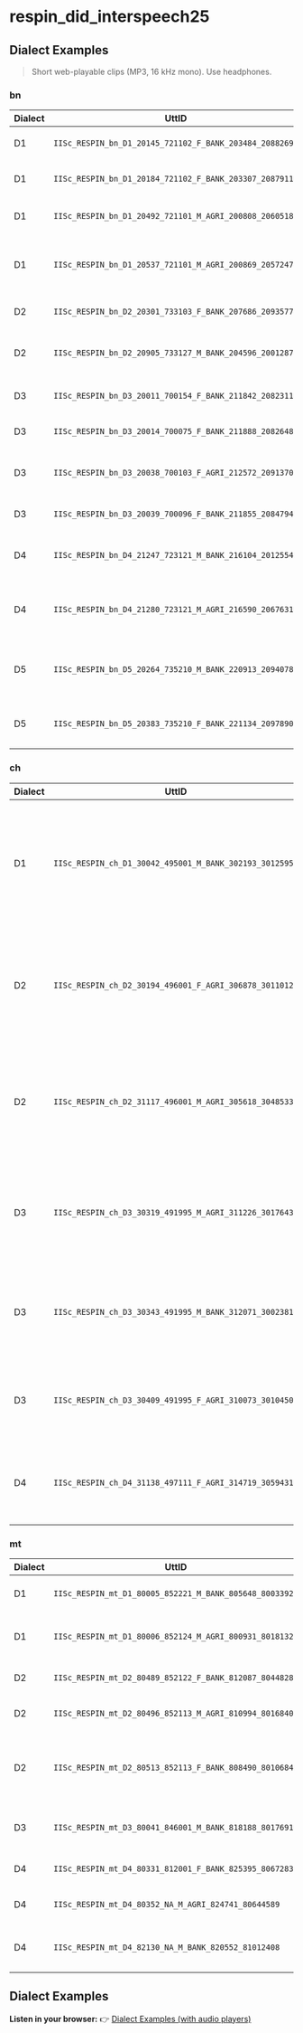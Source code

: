 # respin_did_interspeech25<!-- BEGIN_DIALECT_EXAMPLES -->

## Dialect Examples

> Short web-playable clips (MP3, 16 kHz mono). Use headphones.

### bn

| Dialect | UttID | Text | Audio |
|---|---|---|---|
| D1 | `IISc_RESPIN_bn_D1_20145_721102_F_BANK_203484_20882696` | ইউ.পি.আই পরিসেবাটা কি | <audio controls preload="none"><source src="samples/bn/IISc_RESPIN_bn_D1_20145_721102_F_BANK_203484_20882696.mp3" type="audio/mpeg"></audio> |
| D1 | `IISc_RESPIN_bn_D1_20184_721102_F_BANK_203307_20879114` | সেভিংস একাউন্টে কি সুদ পাব | <audio controls preload="none"><source src="samples/bn/IISc_RESPIN_bn_D1_20184_721102_F_BANK_203307_20879114.mp3" type="audio/mpeg"></audio> |
| D1 | `IISc_RESPIN_bn_D1_20492_721101_M_AGRI_200808_20605183` | গাছের ডাল নু যে মেলা কাঠ পাওয়া যাতিছে | <audio controls preload="none"><source src="samples/bn/IISc_RESPIN_bn_D1_20492_721101_M_AGRI_200808_20605183.mp3" type="audio/mpeg"></audio> |
| D1 | `IISc_RESPIN_bn_D1_20537_721101_M_AGRI_200869_20572471` | প্লান্টার মানে গটে মেশিন সিটোকে গাড়িতে লাগিয়ে চালায় | <audio controls preload="none"><source src="samples/bn/IISc_RESPIN_bn_D1_20537_721101_M_AGRI_200869_20572471.mp3" type="audio/mpeg"></audio> |
| D2 | `IISc_RESPIN_bn_D2_20301_733103_F_BANK_207686_20935777` | আর.টি.জি.এস মানে টা কি | <audio controls preload="none"><source src="samples/bn/IISc_RESPIN_bn_D2_20301_733103_F_BANK_207686_20935777.mp3" type="audio/mpeg"></audio> |
| D2 | `IISc_RESPIN_bn_D2_20905_733127_M_BANK_204596_20012873` | কারেন্সী মানে কোনো দেশের  টাকার যে ভ্যালু হয় | <audio controls preload="none"><source src="samples/bn/IISc_RESPIN_bn_D2_20905_733127_M_BANK_204596_20012873.mp3" type="audio/mpeg"></audio> |
| D3 | `IISc_RESPIN_bn_D3_20011_700154_F_BANK_211842_20823113` | অনলাইনে কি ঋনের আবেদন করা যায় | <audio controls preload="none"><source src="samples/bn/IISc_RESPIN_bn_D3_20011_700154_F_BANK_211842_20823113.mp3" type="audio/mpeg"></audio> |
| D3 | `IISc_RESPIN_bn_D3_20014_700075_F_BANK_211888_20826488` | ইউ.পি.আই পরিষেবা কি | <audio controls preload="none"><source src="samples/bn/IISc_RESPIN_bn_D3_20014_700075_F_BANK_211888_20826488.mp3" type="audio/mpeg"></audio> |
| D3 | `IISc_RESPIN_bn_D3_20038_700103_F_AGRI_212572_20913707` | অনুখাদ্যের অভাবে ধানের কি কি রোগ হয় | <audio controls preload="none"><source src="samples/bn/IISc_RESPIN_bn_D3_20038_700103_F_AGRI_212572_20913707.mp3" type="audio/mpeg"></audio> |
| D3 | `IISc_RESPIN_bn_D3_20039_700096_F_BANK_211855_20847949` | সেভিংস একাউন্ট কি | <audio controls preload="none"><source src="samples/bn/IISc_RESPIN_bn_D3_20039_700096_F_BANK_211855_20847949.mp3" type="audio/mpeg"></audio> |
| D4 | `IISc_RESPIN_bn_D4_21247_723121_M_BANK_216104_20125547` | কারো ইউ.পি.আই তে কিভাবে টাকা পাঠাবো | <audio controls preload="none"><source src="samples/bn/IISc_RESPIN_bn_D4_21247_723121_M_BANK_216104_20125547.mp3" type="audio/mpeg"></audio> |
| D4 | `IISc_RESPIN_bn_D4_21280_723121_M_AGRI_216590_20676315` | কোন অনুখাদ্যের অভাবে লেবু গাছের রোগ হয় | <audio controls preload="none"><source src="samples/bn/IISc_RESPIN_bn_D4_21280_723121_M_AGRI_216590_20676315.mp3" type="audio/mpeg"></audio> |
| D5 | `IISc_RESPIN_bn_D5_20264_735210_M_BANK_220913_20940783` | ব্যাংক এ টাকা থাকিলে কি একাউন্ট থাকি টাকা কাটি নিবেন | <audio controls preload="none"><source src="samples/bn/IISc_RESPIN_bn_D5_20264_735210_M_BANK_220913_20940783.mp3" type="audio/mpeg"></audio> |
| D5 | `IISc_RESPIN_bn_D5_20383_735210_F_BANK_221134_20978909` | ঋনের আবেদন কিভাবে অনলাইনে করা যায় | <audio controls preload="none"><source src="samples/bn/IISc_RESPIN_bn_D5_20383_735210_F_BANK_221134_20978909.mp3" type="audio/mpeg"></audio> |

### ch

| Dialect | UttID | Text | Audio |
|---|---|---|---|
| D1 | `IISc_RESPIN_ch_D1_30042_495001_M_BANK_302193_30125954` | अलगे अलग बीमा कंपनी के यातरा बीमा म अलग अलग जिनिस ह सामिल रथे | <audio controls preload="none"><source src="samples/ch/IISc_RESPIN_ch_D1_30042_495001_M_BANK_302193_30125954.mp3" type="audio/mpeg"></audio> |
| D2 | `IISc_RESPIN_ch_D2_30194_496001_F_AGRI_306878_30110127` | चारा ह घलोक अलग अलग किसम के होथे जेखर भाव घलोक अलग अलग होथे | <audio controls preload="none"><source src="samples/ch/IISc_RESPIN_ch_D2_30194_496001_F_AGRI_306878_30110127.mp3" type="audio/mpeg"></audio> |
| D2 | `IISc_RESPIN_ch_D2_31117_496001_M_AGRI_305618_30485335` | अलग अलग राज म मकर संकरांति ल अलग अलग किसम ले मनाए जाथे | <audio controls preload="none"><source src="samples/ch/IISc_RESPIN_ch_D2_31117_496001_M_AGRI_305618_30485335.mp3" type="audio/mpeg"></audio> |
| D3 | `IISc_RESPIN_ch_D3_30319_491995_M_AGRI_311226_30176437` | अलगे अलगे इलाका म अलगे अलगे किसम के फसल पानी ले जाथे | <audio controls preload="none"><source src="samples/ch/IISc_RESPIN_ch_D3_30319_491995_M_AGRI_311226_30176437.mp3" type="audio/mpeg"></audio> |
| D3 | `IISc_RESPIN_ch_D3_30343_491995_M_BANK_312071_30023819` | परसनल लोन के बियाज ह अलग अलग बैंक के अलग अलग हो सकत हे | <audio controls preload="none"><source src="samples/ch/IISc_RESPIN_ch_D3_30343_491995_M_BANK_312071_30023819.mp3" type="audio/mpeg"></audio> |
| D3 | `IISc_RESPIN_ch_D3_30409_491995_F_AGRI_310073_30104501` | छत्तीसगढ़ के किसान मन रंग रंग के धान के खेती करथे | <audio controls preload="none"><source src="samples/ch/IISc_RESPIN_ch_D3_30409_491995_F_AGRI_310073_30104501.mp3" type="audio/mpeg"></audio> |
| D4 | `IISc_RESPIN_ch_D4_31138_497111_F_AGRI_314719_30594319` | छत्तीसगढ़ी बिहा मे माटी कोड़े वाला अउ साबर कर नेग होबे करथे | <audio controls preload="none"><source src="samples/ch/IISc_RESPIN_ch_D4_31138_497111_F_AGRI_314719_30594319.mp3" type="audio/mpeg"></audio> |

### mt

| Dialect | UttID | Text | Audio |
|---|---|---|---|
| D1 | `IISc_RESPIN_mt_D1_80005_852221_M_BANK_805648_80033929` | बैंक मे ऑनलाइन खाता खुले छै | <audio controls preload="none"><source src="samples/mt/IISc_RESPIN_mt_D1_80005_852221_M_BANK_805648_80033929.mp3" type="audio/mpeg"></audio> |
| D1 | `IISc_RESPIN_mt_D1_80006_852124_M_AGRI_800931_80181321` | कुसियारक खेती लेल विशेष प्रकारक माटि चाही | <audio controls preload="none"><source src="samples/mt/IISc_RESPIN_mt_D1_80006_852124_M_AGRI_800931_80181321.mp3" type="audio/mpeg"></audio> |
| D2 | `IISc_RESPIN_mt_D2_80489_852122_F_BANK_812087_80448286` | बीमा योजना कि छिऐ | <audio controls preload="none"><source src="samples/mt/IISc_RESPIN_mt_D2_80489_852122_F_BANK_812087_80448286.mp3" type="audio/mpeg"></audio> |
| D2 | `IISc_RESPIN_mt_D2_80496_852113_M_AGRI_810994_80168405` | गैहू कै बीज कुन बढ़िया होय छै | <audio controls preload="none"><source src="samples/mt/IISc_RESPIN_mt_D2_80496_852113_M_AGRI_810994_80168405.mp3" type="audio/mpeg"></audio> |
| D2 | `IISc_RESPIN_mt_D2_80513_852113_F_BANK_808490_80106840` | आर.टी.जी.एस सं अधिकतम राशि भेजै के अलग अलग बैंक के अलग अलग नियम छै | <audio controls preload="none"><source src="samples/mt/IISc_RESPIN_mt_D2_80513_852113_F_BANK_808490_80106840.mp3" type="audio/mpeg"></audio> |
| D3 | `IISc_RESPIN_mt_D3_80041_846001_M_BANK_818188_80176918` | प्रत्यक्ष जमा के सीधा जमा सेहो कहल जा सकैत अछि | <audio controls preload="none"><source src="samples/mt/IISc_RESPIN_mt_D3_80041_846001_M_BANK_818188_80176918.mp3" type="audio/mpeg"></audio> |
| D4 | `IISc_RESPIN_mt_D4_80331_812001_F_BANK_825395_80672831` | बीमा कत्तेक प्रकारक छै | <audio controls preload="none"><source src="samples/mt/IISc_RESPIN_mt_D4_80331_812001_F_BANK_825395_80672831.mp3" type="audio/mpeg"></audio> |
| D4 | `IISc_RESPIN_mt_D4_80352_NA_M_AGRI_824741_80644589` | प्याज के बढ़िया बीज कौन छिकै | <audio controls preload="none"><source src="samples/mt/IISc_RESPIN_mt_D4_80352_NA_M_AGRI_824741_80644589.mp3" type="audio/mpeg"></audio> |
| D4 | `IISc_RESPIN_mt_D4_82130_NA_M_BANK_820552_81012408` | सीधा जमा करै के प्रत्यक्ष रुपो से जमा राशि कहलो जाय छै | <audio controls preload="none"><source src="samples/mt/IISc_RESPIN_mt_D4_82130_NA_M_BANK_820552_81012408.mp3" type="audio/mpeg"></audio> |

<!-- END_DIALECT_EXAMPLES -->

<!-- BEGIN_DIALECT_LINK -->

## Dialect Examples

**Listen in your browser:** 👉 [Dialect Examples (with audio players)](/respin_did_interspeech25/examples.html)

<!-- END_DIALECT_LINK -->
